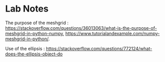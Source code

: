 # Lab Notes

The purpose of the meshgrid : https://stackoverflow.com/questions/36013063/what-is-the-purpose-of-meshgrid-in-python-numpy, https://www.tutorialandexample.com/numpy-meshgrid-in-python/.

Use of the ellipsis : https://stackoverflow.com/questions/772124/what-does-the-ellipsis-object-do

